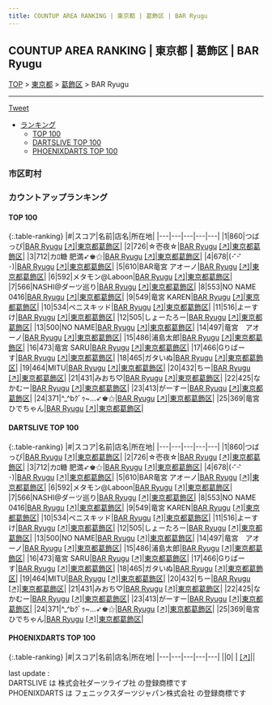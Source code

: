 ```yaml
---
title: COUNTUP AREA RANKING | 東京都 | 葛飾区 | BAR Ryugu
---
```

## COUNTUP AREA RANKING | 東京都 | 葛飾区 | BAR Ryugu

[TOP](/darts/rank/) > [東京都](/darts/rank/東京都/) > [葛飾区](/darts/rank/東京都/葛飾区/) > BAR Ryugu

___

<a href="https://twitter.com/share?ref_src=twsrc%5Etfw" data-text="COUNTUP AREA RANKING | 東京都葛飾区BAR Ryugu" class="twitter-share-button" data-hashtags="DARTSLIVE,PHOENIXDARTS,darts,ダーツ" data-show-count="false">Tweet</a>

* [ランキング](#カウントアップランキング)
    * [TOP 100](#top-100)
    * [DARTSLIVE TOP 100](#dartslive-top-100)
    * [PHOENIXDARTS TOP 100](#phoenixdarts-top-100)

### 市区町村

<ul>

</ul>

### カウントアップランキング

#### TOP 100



{:.table-ranking}
|#|スコア|名前|店名|所在地|
|---|---|---|---|---|
|1|860|<span class="rank-name-dl">つばっぴ</span>|<a href="/darts/rank/shops/23e416180d8541f4790ab824ce8730e5.html">BAR Ryugu</a> <a href="https://search.dartslive.com/jp/shop/23e416180d8541f4790ab824ce8730e5">[↗]</a>|<a href="/darts/rank/東京都/葛飾区">東京都葛飾区</a>|
|2|726|<span class="rank-name-dl">☆壱夜☆</span>|<a href="/darts/rank/shops/23e416180d8541f4790ab824ce8730e5.html">BAR Ryugu</a> <a href="https://search.dartslive.com/jp/shop/23e416180d8541f4790ab824ce8730e5">[↗]</a>|<a href="/darts/rank/東京都/葛飾区">東京都葛飾区</a>|
|3|712|<span class="rank-name-dl">カﾛ糖 肥満➶♚⚝</span>|<a href="/darts/rank/shops/23e416180d8541f4790ab824ce8730e5.html">BAR Ryugu</a> <a href="https://search.dartslive.com/jp/shop/23e416180d8541f4790ab824ce8730e5">[↗]</a>|<a href="/darts/rank/東京都/葛飾区">東京都葛飾区</a>|
|4|678|<span class="rank-name-dl">(･ ᷇ᵕ ᷆ ･)</span>|<a href="/darts/rank/shops/23e416180d8541f4790ab824ce8730e5.html">BAR Ryugu</a> <a href="https://search.dartslive.com/jp/shop/23e416180d8541f4790ab824ce8730e5">[↗]</a>|<a href="/darts/rank/東京都/葛飾区">東京都葛飾区</a>|
|5|610|<span class="rank-name-dl">BAR竜宮 アオーノ</span>|<a href="/darts/rank/shops/23e416180d8541f4790ab824ce8730e5.html">BAR Ryugu</a> <a href="https://search.dartslive.com/jp/shop/23e416180d8541f4790ab824ce8730e5">[↗]</a>|<a href="/darts/rank/東京都/葛飾区">東京都葛飾区</a>|
|6|592|<span class="rank-name-dl">メタモン@Laboon</span>|<a href="/darts/rank/shops/23e416180d8541f4790ab824ce8730e5.html">BAR Ryugu</a> <a href="https://search.dartslive.com/jp/shop/23e416180d8541f4790ab824ce8730e5">[↗]</a>|<a href="/darts/rank/東京都/葛飾区">東京都葛飾区</a>|
|7|566|<span class="rank-name-dl">NASHI@ダーツ巡り</span>|<a href="/darts/rank/shops/23e416180d8541f4790ab824ce8730e5.html">BAR Ryugu</a> <a href="https://search.dartslive.com/jp/shop/23e416180d8541f4790ab824ce8730e5">[↗]</a>|<a href="/darts/rank/東京都/葛飾区">東京都葛飾区</a>|
|8|553|<span class="rank-name-dl">NO NAME 0416</span>|<a href="/darts/rank/shops/23e416180d8541f4790ab824ce8730e5.html">BAR Ryugu</a> <a href="https://search.dartslive.com/jp/shop/23e416180d8541f4790ab824ce8730e5">[↗]</a>|<a href="/darts/rank/東京都/葛飾区">東京都葛飾区</a>|
|9|549|<span class="rank-name-dl">竜宮 KAREN</span>|<a href="/darts/rank/shops/23e416180d8541f4790ab824ce8730e5.html">BAR Ryugu</a> <a href="https://search.dartslive.com/jp/shop/23e416180d8541f4790ab824ce8730e5">[↗]</a>|<a href="/darts/rank/東京都/葛飾区">東京都葛飾区</a>|
|10|534|<span class="rank-name-dl">ペニスキッド</span>|<a href="/darts/rank/shops/23e416180d8541f4790ab824ce8730e5.html">BAR Ryugu</a> <a href="https://search.dartslive.com/jp/shop/23e416180d8541f4790ab824ce8730e5">[↗]</a>|<a href="/darts/rank/東京都/葛飾区">東京都葛飾区</a>|
|11|516|<span class="rank-name-dl">よーすけ</span>|<a href="/darts/rank/shops/23e416180d8541f4790ab824ce8730e5.html">BAR Ryugu</a> <a href="https://search.dartslive.com/jp/shop/23e416180d8541f4790ab824ce8730e5">[↗]</a>|<a href="/darts/rank/東京都/葛飾区">東京都葛飾区</a>|
|12|505|<span class="rank-name-dl">しょーたろー</span>|<a href="/darts/rank/shops/23e416180d8541f4790ab824ce8730e5.html">BAR Ryugu</a> <a href="https://search.dartslive.com/jp/shop/23e416180d8541f4790ab824ce8730e5">[↗]</a>|<a href="/darts/rank/東京都/葛飾区">東京都葛飾区</a>|
|13|500|<span class="rank-name-dl">NO NAME</span>|<a href="/darts/rank/shops/23e416180d8541f4790ab824ce8730e5.html">BAR Ryugu</a> <a href="https://search.dartslive.com/jp/shop/23e416180d8541f4790ab824ce8730e5">[↗]</a>|<a href="/darts/rank/東京都/葛飾区">東京都葛飾区</a>|
|14|497|<span class="rank-name-dl">竜宮　アオーノ</span>|<a href="/darts/rank/shops/23e416180d8541f4790ab824ce8730e5.html">BAR Ryugu</a> <a href="https://search.dartslive.com/jp/shop/23e416180d8541f4790ab824ce8730e5">[↗]</a>|<a href="/darts/rank/東京都/葛飾区">東京都葛飾区</a>|
|15|486|<span class="rank-name-dl">浦島太郎</span>|<a href="/darts/rank/shops/23e416180d8541f4790ab824ce8730e5.html">BAR Ryugu</a> <a href="https://search.dartslive.com/jp/shop/23e416180d8541f4790ab824ce8730e5">[↗]</a>|<a href="/darts/rank/東京都/葛飾区">東京都葛飾区</a>|
|16|473|<span class="rank-name-dl">竜宮 SARU</span>|<a href="/darts/rank/shops/23e416180d8541f4790ab824ce8730e5.html">BAR Ryugu</a> <a href="https://search.dartslive.com/jp/shop/23e416180d8541f4790ab824ce8730e5">[↗]</a>|<a href="/darts/rank/東京都/葛飾区">東京都葛飾区</a>|
|17|466|<span class="rank-name-dl">Gりばーす</span>|<a href="/darts/rank/shops/23e416180d8541f4790ab824ce8730e5.html">BAR Ryugu</a> <a href="https://search.dartslive.com/jp/shop/23e416180d8541f4790ab824ce8730e5">[↗]</a>|<a href="/darts/rank/東京都/葛飾区">東京都葛飾区</a>|
|18|465|<span class="rank-name-dl">ガタいぬ</span>|<a href="/darts/rank/shops/23e416180d8541f4790ab824ce8730e5.html">BAR Ryugu</a> <a href="https://search.dartslive.com/jp/shop/23e416180d8541f4790ab824ce8730e5">[↗]</a>|<a href="/darts/rank/東京都/葛飾区">東京都葛飾区</a>|
|19|464|<span class="rank-name-dl">MITU</span>|<a href="/darts/rank/shops/23e416180d8541f4790ab824ce8730e5.html">BAR Ryugu</a> <a href="https://search.dartslive.com/jp/shop/23e416180d8541f4790ab824ce8730e5">[↗]</a>|<a href="/darts/rank/東京都/葛飾区">東京都葛飾区</a>|
|20|432|<span class="rank-name-dl">ちー</span>|<a href="/darts/rank/shops/23e416180d8541f4790ab824ce8730e5.html">BAR Ryugu</a> <a href="https://search.dartslive.com/jp/shop/23e416180d8541f4790ab824ce8730e5">[↗]</a>|<a href="/darts/rank/東京都/葛飾区">東京都葛飾区</a>|
|21|431|<span class="rank-name-dl">みおち♡</span>|<a href="/darts/rank/shops/23e416180d8541f4790ab824ce8730e5.html">BAR Ryugu</a> <a href="https://search.dartslive.com/jp/shop/23e416180d8541f4790ab824ce8730e5">[↗]</a>|<a href="/darts/rank/東京都/葛飾区">東京都葛飾区</a>|
|22|425|<span class="rank-name-dl">なかむー</span>|<a href="/darts/rank/shops/23e416180d8541f4790ab824ce8730e5.html">BAR Ryugu</a> <a href="https://search.dartslive.com/jp/shop/23e416180d8541f4790ab824ce8730e5">[↗]</a>|<a href="/darts/rank/東京都/葛飾区">東京都葛飾区</a>|
|23|413|<span class="rank-name-dl">がーすー</span>|<a href="/darts/rank/shops/23e416180d8541f4790ab824ce8730e5.html">BAR Ryugu</a> <a href="https://search.dartslive.com/jp/shop/23e416180d8541f4790ab824ce8730e5">[↗]</a>|<a href="/darts/rank/東京都/葛飾区">東京都葛飾区</a>|
|24|371|<span class="rank-name-dl">^_^bｸﾞｩ~…➶♚⚝</span>|<a href="/darts/rank/shops/23e416180d8541f4790ab824ce8730e5.html">BAR Ryugu</a> <a href="https://search.dartslive.com/jp/shop/23e416180d8541f4790ab824ce8730e5">[↗]</a>|<a href="/darts/rank/東京都/葛飾区">東京都葛飾区</a>|
|25|369|<span class="rank-name-dl">竜宮　ひでちゃん</span>|<a href="/darts/rank/shops/23e416180d8541f4790ab824ce8730e5.html">BAR Ryugu</a> <a href="https://search.dartslive.com/jp/shop/23e416180d8541f4790ab824ce8730e5">[↗]</a>|<a href="/darts/rank/東京都/葛飾区">東京都葛飾区</a>|


#### DARTSLIVE TOP 100



{:.table-ranking}
|#|スコア|名前|店名|所在地|
|---|---|---|---|---|
|1|860|<span class="rank-name-dl">つばっぴ</span>|<a href="/darts/rank/shops/23e416180d8541f4790ab824ce8730e5.html">BAR Ryugu</a> <a href="https://search.dartslive.com/jp/shop/23e416180d8541f4790ab824ce8730e5">[↗]</a>|<a href="/darts/rank/東京都/葛飾区">東京都葛飾区</a>|
|2|726|<span class="rank-name-dl">☆壱夜☆</span>|<a href="/darts/rank/shops/23e416180d8541f4790ab824ce8730e5.html">BAR Ryugu</a> <a href="https://search.dartslive.com/jp/shop/23e416180d8541f4790ab824ce8730e5">[↗]</a>|<a href="/darts/rank/東京都/葛飾区">東京都葛飾区</a>|
|3|712|<span class="rank-name-dl">カﾛ糖 肥満➶♚⚝</span>|<a href="/darts/rank/shops/23e416180d8541f4790ab824ce8730e5.html">BAR Ryugu</a> <a href="https://search.dartslive.com/jp/shop/23e416180d8541f4790ab824ce8730e5">[↗]</a>|<a href="/darts/rank/東京都/葛飾区">東京都葛飾区</a>|
|4|678|<span class="rank-name-dl">(･ ᷇ᵕ ᷆ ･)</span>|<a href="/darts/rank/shops/23e416180d8541f4790ab824ce8730e5.html">BAR Ryugu</a> <a href="https://search.dartslive.com/jp/shop/23e416180d8541f4790ab824ce8730e5">[↗]</a>|<a href="/darts/rank/東京都/葛飾区">東京都葛飾区</a>|
|5|610|<span class="rank-name-dl">BAR竜宮 アオーノ</span>|<a href="/darts/rank/shops/23e416180d8541f4790ab824ce8730e5.html">BAR Ryugu</a> <a href="https://search.dartslive.com/jp/shop/23e416180d8541f4790ab824ce8730e5">[↗]</a>|<a href="/darts/rank/東京都/葛飾区">東京都葛飾区</a>|
|6|592|<span class="rank-name-dl">メタモン@Laboon</span>|<a href="/darts/rank/shops/23e416180d8541f4790ab824ce8730e5.html">BAR Ryugu</a> <a href="https://search.dartslive.com/jp/shop/23e416180d8541f4790ab824ce8730e5">[↗]</a>|<a href="/darts/rank/東京都/葛飾区">東京都葛飾区</a>|
|7|566|<span class="rank-name-dl">NASHI@ダーツ巡り</span>|<a href="/darts/rank/shops/23e416180d8541f4790ab824ce8730e5.html">BAR Ryugu</a> <a href="https://search.dartslive.com/jp/shop/23e416180d8541f4790ab824ce8730e5">[↗]</a>|<a href="/darts/rank/東京都/葛飾区">東京都葛飾区</a>|
|8|553|<span class="rank-name-dl">NO NAME 0416</span>|<a href="/darts/rank/shops/23e416180d8541f4790ab824ce8730e5.html">BAR Ryugu</a> <a href="https://search.dartslive.com/jp/shop/23e416180d8541f4790ab824ce8730e5">[↗]</a>|<a href="/darts/rank/東京都/葛飾区">東京都葛飾区</a>|
|9|549|<span class="rank-name-dl">竜宮 KAREN</span>|<a href="/darts/rank/shops/23e416180d8541f4790ab824ce8730e5.html">BAR Ryugu</a> <a href="https://search.dartslive.com/jp/shop/23e416180d8541f4790ab824ce8730e5">[↗]</a>|<a href="/darts/rank/東京都/葛飾区">東京都葛飾区</a>|
|10|534|<span class="rank-name-dl">ペニスキッド</span>|<a href="/darts/rank/shops/23e416180d8541f4790ab824ce8730e5.html">BAR Ryugu</a> <a href="https://search.dartslive.com/jp/shop/23e416180d8541f4790ab824ce8730e5">[↗]</a>|<a href="/darts/rank/東京都/葛飾区">東京都葛飾区</a>|
|11|516|<span class="rank-name-dl">よーすけ</span>|<a href="/darts/rank/shops/23e416180d8541f4790ab824ce8730e5.html">BAR Ryugu</a> <a href="https://search.dartslive.com/jp/shop/23e416180d8541f4790ab824ce8730e5">[↗]</a>|<a href="/darts/rank/東京都/葛飾区">東京都葛飾区</a>|
|12|505|<span class="rank-name-dl">しょーたろー</span>|<a href="/darts/rank/shops/23e416180d8541f4790ab824ce8730e5.html">BAR Ryugu</a> <a href="https://search.dartslive.com/jp/shop/23e416180d8541f4790ab824ce8730e5">[↗]</a>|<a href="/darts/rank/東京都/葛飾区">東京都葛飾区</a>|
|13|500|<span class="rank-name-dl">NO NAME</span>|<a href="/darts/rank/shops/23e416180d8541f4790ab824ce8730e5.html">BAR Ryugu</a> <a href="https://search.dartslive.com/jp/shop/23e416180d8541f4790ab824ce8730e5">[↗]</a>|<a href="/darts/rank/東京都/葛飾区">東京都葛飾区</a>|
|14|497|<span class="rank-name-dl">竜宮　アオーノ</span>|<a href="/darts/rank/shops/23e416180d8541f4790ab824ce8730e5.html">BAR Ryugu</a> <a href="https://search.dartslive.com/jp/shop/23e416180d8541f4790ab824ce8730e5">[↗]</a>|<a href="/darts/rank/東京都/葛飾区">東京都葛飾区</a>|
|15|486|<span class="rank-name-dl">浦島太郎</span>|<a href="/darts/rank/shops/23e416180d8541f4790ab824ce8730e5.html">BAR Ryugu</a> <a href="https://search.dartslive.com/jp/shop/23e416180d8541f4790ab824ce8730e5">[↗]</a>|<a href="/darts/rank/東京都/葛飾区">東京都葛飾区</a>|
|16|473|<span class="rank-name-dl">竜宮 SARU</span>|<a href="/darts/rank/shops/23e416180d8541f4790ab824ce8730e5.html">BAR Ryugu</a> <a href="https://search.dartslive.com/jp/shop/23e416180d8541f4790ab824ce8730e5">[↗]</a>|<a href="/darts/rank/東京都/葛飾区">東京都葛飾区</a>|
|17|466|<span class="rank-name-dl">Gりばーす</span>|<a href="/darts/rank/shops/23e416180d8541f4790ab824ce8730e5.html">BAR Ryugu</a> <a href="https://search.dartslive.com/jp/shop/23e416180d8541f4790ab824ce8730e5">[↗]</a>|<a href="/darts/rank/東京都/葛飾区">東京都葛飾区</a>|
|18|465|<span class="rank-name-dl">ガタいぬ</span>|<a href="/darts/rank/shops/23e416180d8541f4790ab824ce8730e5.html">BAR Ryugu</a> <a href="https://search.dartslive.com/jp/shop/23e416180d8541f4790ab824ce8730e5">[↗]</a>|<a href="/darts/rank/東京都/葛飾区">東京都葛飾区</a>|
|19|464|<span class="rank-name-dl">MITU</span>|<a href="/darts/rank/shops/23e416180d8541f4790ab824ce8730e5.html">BAR Ryugu</a> <a href="https://search.dartslive.com/jp/shop/23e416180d8541f4790ab824ce8730e5">[↗]</a>|<a href="/darts/rank/東京都/葛飾区">東京都葛飾区</a>|
|20|432|<span class="rank-name-dl">ちー</span>|<a href="/darts/rank/shops/23e416180d8541f4790ab824ce8730e5.html">BAR Ryugu</a> <a href="https://search.dartslive.com/jp/shop/23e416180d8541f4790ab824ce8730e5">[↗]</a>|<a href="/darts/rank/東京都/葛飾区">東京都葛飾区</a>|
|21|431|<span class="rank-name-dl">みおち♡</span>|<a href="/darts/rank/shops/23e416180d8541f4790ab824ce8730e5.html">BAR Ryugu</a> <a href="https://search.dartslive.com/jp/shop/23e416180d8541f4790ab824ce8730e5">[↗]</a>|<a href="/darts/rank/東京都/葛飾区">東京都葛飾区</a>|
|22|425|<span class="rank-name-dl">なかむー</span>|<a href="/darts/rank/shops/23e416180d8541f4790ab824ce8730e5.html">BAR Ryugu</a> <a href="https://search.dartslive.com/jp/shop/23e416180d8541f4790ab824ce8730e5">[↗]</a>|<a href="/darts/rank/東京都/葛飾区">東京都葛飾区</a>|
|23|413|<span class="rank-name-dl">がーすー</span>|<a href="/darts/rank/shops/23e416180d8541f4790ab824ce8730e5.html">BAR Ryugu</a> <a href="https://search.dartslive.com/jp/shop/23e416180d8541f4790ab824ce8730e5">[↗]</a>|<a href="/darts/rank/東京都/葛飾区">東京都葛飾区</a>|
|24|371|<span class="rank-name-dl">^_^bｸﾞｩ~…➶♚⚝</span>|<a href="/darts/rank/shops/23e416180d8541f4790ab824ce8730e5.html">BAR Ryugu</a> <a href="https://search.dartslive.com/jp/shop/23e416180d8541f4790ab824ce8730e5">[↗]</a>|<a href="/darts/rank/東京都/葛飾区">東京都葛飾区</a>|
|25|369|<span class="rank-name-dl">竜宮　ひでちゃん</span>|<a href="/darts/rank/shops/23e416180d8541f4790ab824ce8730e5.html">BAR Ryugu</a> <a href="https://search.dartslive.com/jp/shop/23e416180d8541f4790ab824ce8730e5">[↗]</a>|<a href="/darts/rank/東京都/葛飾区">東京都葛飾区</a>|


#### PHOENIXDARTS TOP 100



{:.table-ranking}
|#|スコア|名前|店名|所在地|
|---|---|---|---|---|
||0|<span class="rank-name-dl"> </span>|<a href="/darts/rank/shops/.html"></a> <a href="">[↗]</a>|<a href="/darts/rank//"></a>|


<div class="footer border-top border-gray-light mt-5 pt-3 text-right text-gray">
    last update : <span style="font-weight: italic" id="foot_last_modified"></span><br />
    DARTSLIVE は 株式会社ダーツライブ社 の登録商標です<br />
    PHOENIXDARTS は フェニックスダーツジャパン株式会社 の登録商標です<br />
</div>

<script src="https://cdnjs.cloudflare.com/ajax/libs/jquery.tablesorter/2.31.3/js/jquery.tablesorter.min.js" integrity="sha512-qzgd5cYSZcosqpzpn7zF2ZId8f/8CHmFKZ8j7mU4OUXTNRd5g+ZHBPsgKEwoqxCtdQvExE5LprwwPAgoicguNg==" crossorigin="anonymous" referrerpolicy="no-referrer"></script>
<link rel="stylesheet" href="https://cdnjs.cloudflare.com/ajax/libs/jquery.tablesorter/2.31.3/css/theme.default.min.css" integrity="sha512-wghhOJkjQX0Lh3NSWvNKeZ0ZpNn+SPVXX1Qyc9OCaogADktxrBiBdKGDoqVUOyhStvMBmJQ8ZdMHiR3wuEq8+w==" crossorigin="anonymous" referrerpolicy="no-referrer" />
<script>
$(function() {
    $(".table-ranking").tablesorter({sortList:[[0, 0]]});
    $("#foot_last_modified").text(formatDate(new Date(document.lastModified), 'yyyy-MM-dd HH:mm:ss'));
});
</script>

<script async src="https://platform.twitter.com/widgets.js" charset="utf-8"></script>